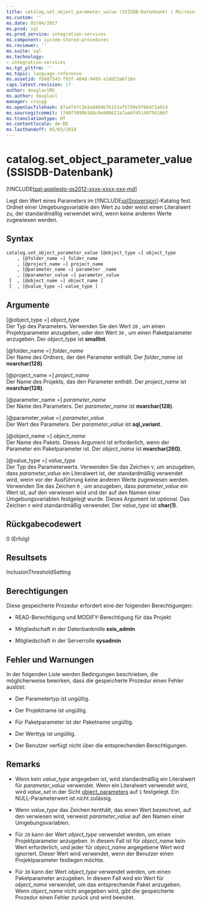 ```yaml
---
title: catalog.set_object_parameter_value (SSISDB-Datenbank) | Microsoft-Dokumentation
ms.custom: ''
ms.date: 03/04/2017
ms.prod: sql
ms.prod_service: integration-services
ms.component: system-stored-procedures
ms.reviewer: ''
ms.suite: sql
ms.technology:
- integration-services
ms.tgt_pltfrm: ''
ms.topic: language-reference
ms.assetid: fb887543-f92f-404d-9495-a1dd23a6716e
caps.latest.revision: 17
author: douglaslMS
ms.author: douglasl
manager: craigg
ms.openlocfilehash: 67a4747c3e2ed464b7b153af5739e5f66d71a914
ms.sourcegitcommit: 1740f3090b168c0e809611a7aa6fd514075616bf
ms.translationtype: HT
ms.contentlocale: de-DE
ms.lasthandoff: 05/03/2018
---
```

# <a name="catalogsetobjectparametervalue-ssisdb-database"></a>catalog.set_object_parameter_value (SSISDB-Datenbank)
[!INCLUDE[tsql-appliesto-ss2012-xxxx-xxxx-xxx-md](../../includes/tsql-appliesto-ss2012-xxxx-xxxx-xxx-md.md)]

  Legt den Wert eines Parameters im [!INCLUDE[ssISnoversion](../../includes/ssisnoversion-md.md)]-Katalog fest. Ordnet einer Umgebungsvariable den Wert zu oder weist einen Literalwert zu, der standardmäßig verwendet wird, wenn keine anderen Werte zugewiesen werden.  
  
## <a name="syntax"></a>Syntax  
  
```sql  
catalog.set_object_parameter_value [@object_type =] object_type   
    , [@folder_name =] folder_name   
    , [@project_name =] project_name   
    , [@parameter_name =] parameter _name   
    , [@parameter_value =] parameter_value   
 [  , [@object_name =] object_name ]  
 [  , [@value_type =] value_type ]  
```  
  
## <a name="arguments"></a>Argumente  
 [@object_type =] *object_type*  
 Der Typ des Parameters. Verwenden Sie den Wert `20` , um einen Projektparameter anzugeben, oder den Wert `30` , um einen Paketparameter anzugeben. Der *object_type* ist **smallInt**.  
  
 [@folder_name =] *folder_name*  
 Der Name des Ordners, der den Parameter enthält. Der *folder_name* ist **nvarchar(128)**.  
  
 [@project_name =] *project_name*  
 Der Name des Projekts, das den Parameter enthält. Der *project_name* ist **nvarchar(128)**.  
  
 [@parameter_name =] *parameter_name*  
 Der Name des Parameters. Der *parameter_name* ist **nvarchar(128)**.  
  
 [@parameter_value =] *parameter_value*  
 Der Wert des Parameters. Der *parameter_value* ist **sql_variant**.  
  
 [@object_name =] *object_name*  
 Der Name des Pakets. Dieses Argument ist erforderlich, wenn der Parameter ein Paketparameter ist. Der *object_name* ist **nvarchar(260)**.  
  
 [@value_type =] *value_type*  
 Der Typ des Parameterwerts. Verwenden Sie das Zeichen `V`, um anzugeben, dass *parameter_value* ein Literalwert ist, der standardmäßig verwendet wird, wenn vor der Ausführung keine anderen Werte zugewiesen werden. Verwenden Sie das Zeichen `R` , um anzugeben, dass *parameter_value* ein Wert ist, auf den verwiesen wird und der auf den Namen einer Umgebungsvariablen festgelegt wurde. Dieses Argument ist optional. Das Zeichen `V` wird standardmäßig verwendet. Der *value_type* ist **char(1)**.  
  
## <a name="return-code-value"></a>Rückgabecodewert  
 0 (Erfolg)  
  
## <a name="result-sets"></a>Resultsets  
 InclusionThresholdSetting  
  
## <a name="permissions"></a>Berechtigungen  
 Diese gespeicherte Prozedur erfordert eine der folgenden Berechtigungen:  
  
-   READ-Berechtigung und MODIFY-Berechtigung für das Projekt  
  
-   Mitgliedschaft in der Datenbankrolle **ssis_admin**  
  
-   Mitgliedschaft in der Serverrolle **sysadmin**  
  
## <a name="errors-and-warnings"></a>Fehler und Warnungen  
 In der folgenden Liste werden Bedingungen beschrieben, die möglicherweise bewirken, dass die gespeicherte Prozedur einen Fehler auslöst:  
  
-   Der Parametertyp ist ungültig.  
  
-   Der Projektname ist ungültig.  
  
-   Für Paketparameter ist der Paketname ungültig.  
  
-   Der Werttyp ist ungültig.  
  
-   Der Benutzer verfügt nicht über die entsprechenden Berechtigungen.  
  
## <a name="remarks"></a>Remarks  
  
-   Wenn kein *value_type* angegeben ist, wird standardmäßig ein Literalwert für *parameter_value* verwendet. Wenn ein Literalwert verwendet wird, wird *value_set* in der Sicht [object_parameters](../../integration-services/system-views/catalog-object-parameters-ssisdb-database.md) auf `1` festgelegt. Ein NULL-Parameterwert ist nicht zulässig.  
  
-   Wenn *value_type* das Zeichen `R`enthält, das einen Wert bezeichnet, auf den verwiesen wird, verweist *parameter_value* auf den Namen einer Umgebungsvariablen.  
  
-   Für `20` kann der Wert *object_type* verwendet werden, um einen Projektparameter anzugeben. In diesem Fall ist für *object_name* kein Wert erforderlich, und jeder für *object_name* angegebene Wert wird ignoriert. Dieser Wert wird verwendet, wenn der Benutzer einen Projektparameter festlegen möchte.  
  
-   Für `30` kann der Wert *object_type* verwendet werden, um einen Paketparameter anzugeben. In diesem Fall wird ein Wert für *object_name* verwendet, um das entsprechende Paket anzugeben. Wenn *object_name* nicht angegeben wird, gibt die gespeicherte Prozedur einen Fehler zurück und wird beendet.  
  
  
